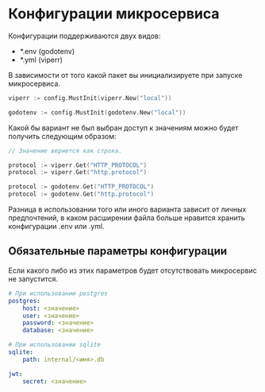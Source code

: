 # Конфигурации микросервиса

Конфигурации поддерживаются двух видов:

- *.env (godotenv)
- *.yml (viperr)

В зависимости от того какой пакет вы инициализируете при запуске микросервиса.

```go
viperr := config.MustInit(viperr.New("local"))

godotenv := config.MustInit(godotenv.New("local"))
```

Какой бы вариант не был выбран доступ к значениям можно будет получить следующим образом:

```go
// Значение вернется как строка. 

protocol := viperr.Get("HTTP_PROTOCOL")
protocol := viperr.Get("http.protocol")

protocol := godotenv.Get("HTTP_PROTOCOL")
protocol := godotenv.Get("http.protocol")
```

Разница в использовании того или иного варианта зависит от личных предпочтений, в каком расширении файла больше нравится хранить конфигурации .env или .yml.

## Обязательные параметры конфигурации

Если какого либо из этих параметров будет отсутствовать микросервис не запустится.

```yml
# При использовании postgres
postgres:
    host: <значение>
    user: <значение>
    password: <значение>
    database: <значение>

# При использовании sqlite
sqlite:
    path: internal/<имя>.db

jwt:
    secret: <значение>
```
